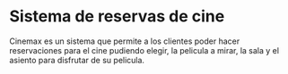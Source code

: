 # Sistema de reservas de cine

Cinemax es un sistema que permite a los clientes poder hacer reservaciones para el cine pudiendo elegir, la pelicula a mirar, la sala y el asiento para disfrutar de su pelicula.